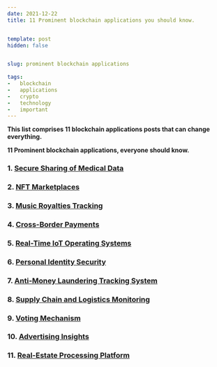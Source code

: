 ```yaml
---
date: 2021-12-22
title: 11 Prominent blockchain applications you should know.


template: post
hidden: false


slug: prominent blockchain applications
  
tags:
-   blockchain
-   applications
-   crypto
-   technology
-   important
---
```

<!-- more -->

<!-- more -->





**This list comprises 11 blockchain applications posts that can change everything.**

**11 Prominent blockchain applications, everyone should know.**

### 1. [Secure Sharing of Medical Data](https://shiva.hashnode.dev/how-blockchain-changing-healthcare-sector-and-making-medical-data-secure-explained) 
### 2. [NFT Marketplaces](https://shiva.hashnode.dev/what-is-nft-how-does-it-work-how-to-sell-your-nft)  
### 3. [Music Royalties Tracking](https://shiva.hashnode.dev/how-is-blockchain-alone-can-change-the-music-industry-explained)  
### 4. [Cross-Border Payments](https://shiva.hashnode.dev/how-is-blockchain-changing-cross-border-payments-explained)  
### 5. [Real-Time IoT Operating Systems](https://shiva.hashnode.dev/how-is-blockchain-changing-real-time-lot-operating-systems-explained)
### 6. [Personal Identity Security](https://shiva.hashnode.dev/how-blockchain-helping-to-secure-personal-identification-security-how-people-can-control-their-data-explained) 
### 7. [Anti-Money Laundering Tracking System](https://shiva.hashnode.dev/how-is-blockchain-helping-with-anti-money-laundering-tracking-systems-explained) 
### 8. [Supply Chain and Logistics Monitoring](https://shiva.hashnode.dev/how-blockchain-is-helping-to-reform-supply-chain-and-logistics-monitoring-explained)  
### 9. [Voting Mechanism](https://shiva.hashnode.dev/can-we-digitize-the-voting-system-how-blockchain-can-become-a-significant-change-explained)  
### 10. [Advertising Insights](https://shiva.hashnode.dev/how-blockchain-changing-marketing-and-advertising-explained)  
### 11. [Real-Estate Processing Platform](https://shiva.hashnode.dev/how-blockchain-reforming-real-estate-processing-platform-explained) 



